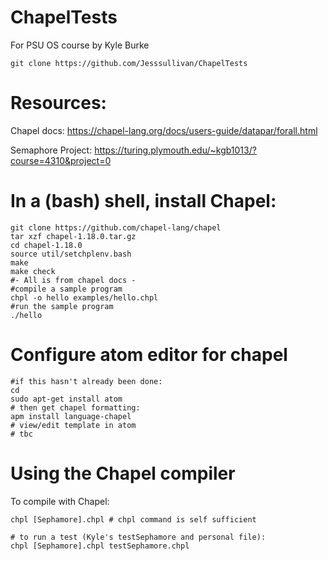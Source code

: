 # ChapelTests
For PSU OS course by Kyle Burke
```
git clone https://github.com/Jesssullivan/ChapelTests
```
# Resources:

Chapel docs:
https://chapel-lang.org/docs/users-guide/datapar/forall.html

Semaphore Project:
https://turing.plymouth.edu/~kgb1013/?course=4310&project=0

# In a (bash) shell, install Chapel:

```
git clone https://github.com/chapel-lang/chapel
tar xzf chapel-1.18.0.tar.gz
cd chapel-1.18.0
source util/setchplenv.bash
make
make check
#- All is from chapel docs - 
#compile a sample program
chpl -o hello examples/hello.chpl
#run the sample program
./hello
```

# Configure atom editor for chapel

```
#if this hasn't already been done:
cd
sudo apt-get install atom
# then get chapel formatting:
apm install language-chapel
# view/edit template in atom 
# tbc

```
# Using the Chapel compiler 

To compile with Chapel:
```
chpl [Sephamore].chpl # chpl command is self sufficient

# to run a test (Kyle's testSephamore and personal file):
chpl [Sephamore].chpl testSephamore.chpl 
```


